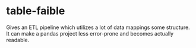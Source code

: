 # table-faible
Gives an ETL pipeline which utilizes a lot of data mappings some structure. It can make a pandas project less error-prone and becomes actually readable.
